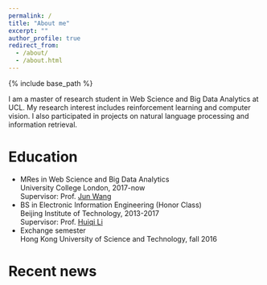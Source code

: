 ```yaml
---
permalink: /
title: "About me"
excerpt: ""
author_profile: true
redirect_from: 
  - /about/
  - /about.html
---
```


{% include base_path %}

I am a master of research student in Web Science and Big Data Analytics at UCL. My research interest includes reinforcement learning and computer vision. I also participated in projects on natural language processing and information retrieval.

Education
======
* MRes in Web Science and Big Data Analytics  
  University College London, 2017-now  
  Supervisor: Prof. [Jun Wang](http://www0.cs.ucl.ac.uk/staff/Jun.Wang/)
* BS in Electronic Information Engineering (Honor Class)  
  Beijing Institute of Technology, 2013-2017  
  Supervisor: Prof. [Huiqi Li](http://isc.bit.edu.cn/schools/iae/knowinprofessors10/113101.htm)
* Exchange semester  
  Hong Kong University of Science and Technology, fall 2016

<!--Publications
======
  <ul>{% for post in site.publications %}
    {% include archive-single-cv.html %}
  {% endfor %}</ul>
  
Talks
======
  <ul>{% for post in site.talks %}
    {% include archive-single-talk-cv.html %}
  {% endfor %}</ul> -->

Recent news
=====

